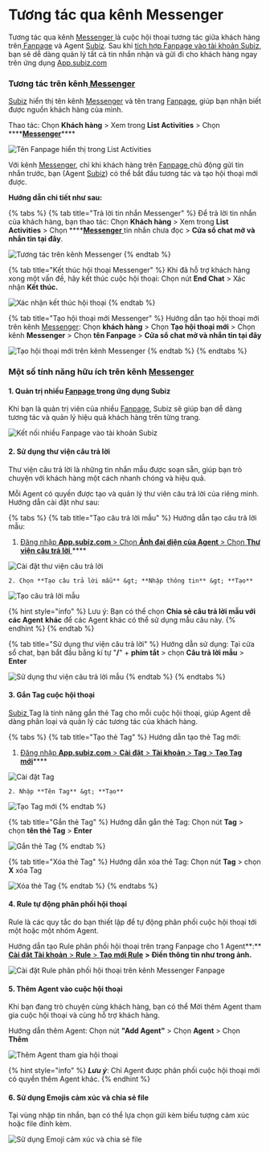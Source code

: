 # Tương tác qua kênh Messenger

Tương tác qua kênh [Messenger ](https://subiz.com/vi/facebook-messenger.html)là cuộc hội thoại tương tác giữa khách hàng trên[ Fanpage](https://subiz.com/vi/facebook-messenger.html) và Agent [Subiz](https://subiz.com/vi/). Sau khi [tích hợp Fanpage vào tài khoản Subiz](https://subiz.gitbook.io/subiz-document/~/edit/primary/bat-dau-voi-subiz/thiet-lap-moi-truong-tuong-tac/tich-hop-fanpage-facebook-vao-subiz), bạn sẽ dễ dàng quản lý tất cả tin nhắn nhận và gửi đi cho khách hàng ngay trên ứng dụng [App.subiz.com](https://app.subiz.com/)

### Tương tác trên kênh[ Messenger](https://subiz.com/vi/facebook-messenger.html)

[Subiz](https://subiz.com/vi/) hiển thị tên kênh [Messenger](https://subiz.com/vi/facebook-messenger.html) và tên trang [Fanpage](https://subiz.com/vi/facebook-messenger.html), giúp bạn nhận biết được nguồn khách hàng của mình. 

Thao tác: Chọn **Khách hàng** &gt; Xem trong **List Activities** &gt; Chọn ****[**Messenger**](https://subiz.com/vi/facebook-messenger.html)\*\*\*\*

![T&#xEA;n Fanpage hi&#x1EC3;n th&#x1ECB; trong List Activities](../../.gitbook/assets/1.-fanpage-messenger-1.jpg)

Với kênh [Messenger](https://subiz.com/vi/facebook-messenger.html), chỉ khi khách hàng trên [Fanpage ](https://subiz.com/vi/facebook-messenger.html)chủ động gửi tin nhắn trước, bạn \(Agent [Subiz](https://subiz.com/vi/)\) có thể bắt đầu tương tác và tạo hội thoại mới được.

**Hướng dẫn chi tiết như sau:**

{% tabs %}
{% tab title="Trả lời tin nhắn Messenger" %}
Để trả lời tin nhắn của khách hàng, bạn thao tác: Chọn **Khách hàng** &gt; Xem trong **List Activities** &gt; Chọn ****[**Messenger** ](https://subiz.com/vi/facebook-messenger.html)tin nhắn chưa đọc &gt; **Cửa sổ chat mở và nhắn tin tại đây**.

![T&#x1B0;&#x1A1;ng t&#xE1;c tr&#xEA;n k&#xEA;nh Messenger](../../.gitbook/assets/2-messnger.jpg)
{% endtab %}

{% tab title="Kết thúc hội thoại Messenger" %}
Khi đã hỗ trợ khách hàng xong một vấn đề, hãy kết thúc cuộc hội thoại: Chọn nút **End Chat** &gt; Xác nhận **Kết thúc.**

![X&#xE1;c nh&#x1EAD;n k&#x1EBF;t th&#xFA;c h&#x1ED9;i tho&#x1EA1;i](../../.gitbook/assets/3-end-messenger-1.jpg)
{% endtab %}

{% tab title="Tạo hội thoại mới Messenger" %}
Hướng dẫn tạo hội thoại mới trên kênh [Messenger](https://subiz.com/vi/facebook-messenger.html): Chọn **khách hàng** &gt; Chọn **Tạo hội thoại mới** &gt; Chọn kênh **Messenger** &gt; Chọn **tên Fanpage** &gt; **Cửa sổ chat mở và nhắn tin tại đây**

![T&#x1EA1;o h&#x1ED9;i tho&#x1EA1;i m&#x1EDB;i tr&#xEA;n k&#xEA;nh Messenger](../../.gitbook/assets/4.-messnger.jpg)
{% endtab %}
{% endtabs %}

### Một số tính năng hữu ích trên kênh [Messenger](https://subiz.com/vi/facebook-messenger.html)

#### 1. **Quản trị nhiều** [**Fanpage** ](https://subiz.com/vi/facebook-messenger.html)**trong ứng dụng Subiz**

Khi bạn là quản trị viên của nhiều [Fanpage](https://subiz.com/vi/facebook-messenger.html), Subiz sẽ giúp bạn dễ dàng tương tác và quản lý hiệu quả khách hàng trên từng trang.

![K&#x1EBF;t n&#x1ED1;i nhi&#x1EC1;u Fanpage v&#xE0;o t&#xE0;i kho&#x1EA3;n Subiz](../../.gitbook/assets/5.-nhieu-fanpage-1.jpg)

#### **2. Sử dụng thư viện câu trả lời**

Thư viện câu trả lời là những tin nhắn mẫu được soạn sẵn, giúp bạn trò chuyện với khách hàng một cách nhanh chóng và hiệu quả.

Mỗi Agent có quyền được tạo và quản lý thư viên câu trả lời của riêng mình. Hướng dẫn cài đặt như sau:

{% tabs %}
{% tab title="Tạo câu trả lời mẫu" %}
Hướng dẫn tạo câu trả lời mẫu: 

1. [Đăng nhập **App.subiz.com** &gt; Chọn **Ảnh đại diện của Agent** &gt; Chọn **Thư viện câu trả lời** ](https://app.subiz.com/profile/canned-response)\*\*\*\*

![C&#xE0;i &#x111;&#x1EB7;t th&#x1B0; vi&#x1EC7;n c&#xE2;u tr&#x1EA3; l&#x1EDD;i](../../.gitbook/assets/thu-vien-ans.jpg)

    2. Chọn **Tạo câu trả lời mẫu** &gt; **Nhập thông tin** &gt; **Tạo**

![T&#x1EA1;o c&#xE2;u tr&#x1EA3; l&#x1EDD;i m&#x1EAB;u](../../.gitbook/assets/tao-thu-vien-ans.jpg)

{% hint style="info" %}
Lưu ý: Bạn có thể chọn **Chia sẻ câu trả lời mẫu với các Agent** **khác** để các Agent khác có thể sử dụng mẫu câu này.
{% endhint %}
{% endtab %}

{% tab title="Sử dụng thư viện câu trả lời" %}
Hướng dẫn sử dụng: Tại cửa sổ chat, bạn bắt đầu bằng kí tự "**/**" + **phím tắt** &gt; chọn **Câu trả lời mẫu** &gt; **Enter**

![S&#x1EED; d&#x1EE5;ng th&#x1B0; vi&#x1EC7;n c&#xE2;u tr&#x1EA3; l&#x1EDD;i m&#x1EAB;u](../../.gitbook/assets/5.-ans-library-3.jpg)
{% endtab %}
{% endtabs %}

#### 3. Gắn Tag cuộc hội thoại

[Subiz ](https://subiz.com/vi/)Tag là tính năng gắn thẻ Tag cho mỗi cuộc hội thoại, giúp Agent dễ dàng phân loại và quản lý các tương tác của khách hàng.

{% tabs %}
{% tab title="Tạo thẻ Tag" %}
Hướng dẫn tạo thẻ Tag mới:

1. [Đăng nhập **App.subiz.com** &gt; **Cài đặt** &gt; **Tài khoản** &gt; **Tag** &gt; **Tạo Tag mới**](https://app.subiz.com/settings/tags)\*\*\*\*

![C&#xE0;i &#x111;&#x1EB7;t Tag](../../.gitbook/assets/tao-tag%20%282%29.jpg)

    2. Nhập **Tên Tag** &gt; **Tạo**

![T&#x1EA1;o Tag m&#x1EDB;i](../../.gitbook/assets/tag-moi%20%281%29.jpg)
{% endtab %}

{% tab title="Gắn thẻ Tag" %}
Hướng dẫn gắn thẻ Tag: Chọn nút **Tag** &gt; chọn **tên thẻ Tag** &gt; **Enter**

![G&#x1EAF;n th&#x1EBB; Tag ](../../.gitbook/assets/7.-tag-ht.jpg)
{% endtab %}

{% tab title="Xóa thẻ Tag" %}
Hướng dẫn xóa thẻ Tag: Chọn nút **Tag** &gt; chọn **X** xóa Tag

![X&#xF3;a th&#x1EBB; Tag](../../.gitbook/assets/8.-xoa-tag.jpg)
{% endtab %}
{% endtabs %}

#### 4. Rule tự động phân phối hội thoại 

Rule là các quy tắc do bạn thiết lập để tự động phân phối cuộc hội thoại tới một hoặc một nhóm Agent.

Hướng dẫn tạo Rule phân phối hội thoại trên trang Fanpage cho 1 Agent**:** [**Cài đặt Tài khoản** &gt; **Rule** &gt; **Tạo mới Rule**](https://app.subiz.com/settings/add-rule) **&gt; Điền thông tin như trong ảnh.** 

![C&#xE0;i &#x111;&#x1EB7;t Rule ph&#xE2;n ph&#x1ED1;i h&#x1ED9;i tho&#x1EA1;i tr&#xEA;n k&#xEA;nh Messenger Fanpage](../../.gitbook/assets/rule-messenger-1.jpg)

#### 5. Thêm Agent vào cuộc hội thoại 

 Khi bạn đang trò chuyện cùng khách hàng, bạn có thể Mời thêm Agent tham gia cuộc hội thoại và cùng hỗ trợ khách hàng.

Hướng dẫn thêm Agent: Chọn nút  **"Add Agent"**  &gt; Chọn **Agent**  &gt; Chọn **Thêm**

![Th&#xEA;m Agent tham gia h&#x1ED9;i tho&#x1EA1;i](../../.gitbook/assets/4.-them-agent.jpg)

{% hint style="info" %}
_**Lưu ý**_: Chỉ Agent được phân phối cuộc hội thoại mới có quyền thêm Agent khác.
{% endhint %}

#### 6. Sử dụng Emojis cảm xúc và chia sẻ file

Tại vùng nhập tin nhắn, bạn có thể lựa chọn gửi kèm biểu tượng cảm xúc hoặc file đính kèm.

![S&#x1EED; d&#x1EE5;ng Emoji c&#x1EA3;m x&#xFA;c v&#xE0; chia s&#x1EBB; file](../../.gitbook/assets/6.-emoji.jpg)

### 



